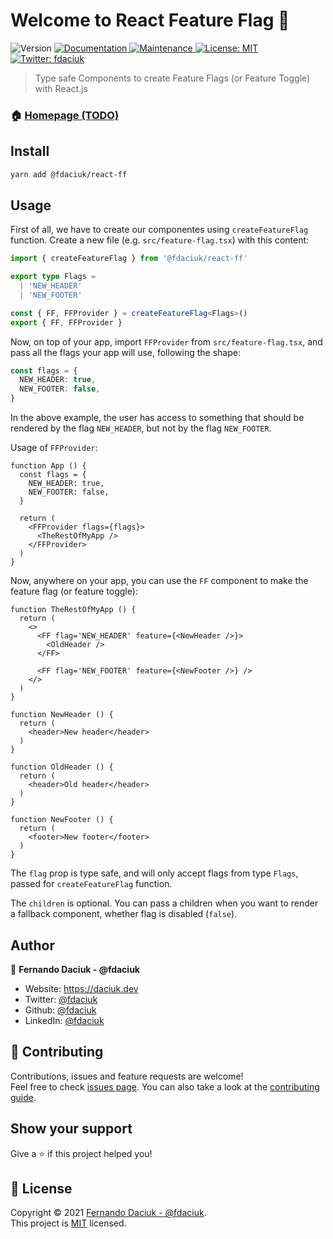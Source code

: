 # Welcome to React Feature Flag 👋

<p>
  <img alt="Version" src="https://img.shields.io/badge/version-0.0.9-blue.svg?cacheSeconds=2592000" />
  <a href="https://github.com/fdaciuk/react-ff#readme" target="_blank">
    <img alt="Documentation" src="https://img.shields.io/badge/documentation-yes-brightgreen.svg" />
  </a>
  <a href="https://github.com/fdaciuk/react-ff/graphs/commit-activity" target="_blank">
    <img alt="Maintenance" src="https://img.shields.io/badge/Maintained%3F-yes-green.svg" />
  </a>
  <a href="https://github.com/fdaciuk/react-ff/blob/master/LICENSE" target="_blank">
    <img alt="License: MIT" src="https://img.shields.io/github/license/fdaciuk/React Feature Flag" />
  </a>
  <a href="https://twitter.com/fdaciuk" target="_blank">
    <img alt="Twitter: fdaciuk" src="https://img.shields.io/twitter/follow/fdaciuk.svg?style=social" />
  </a>
</p>

> Type safe Components to create Feature Flags (or Feature Toggle) with React.js

### 🏠 [Homepage (TODO)](https://github.com/fdaciuk/react-ff)

## Install

```sh
yarn add @fdaciuk/react-ff
```

## Usage

First of all, we have to create our componentes using `createFeatureFlag` function.
Create a new file (e.g. `src/feature-flag.tsx`) with this content:

```ts
import { createFeatureFlag } from '@fdaciuk/react-ff'

export type Flags = 
  | 'NEW_HEADER'
  | 'NEW_FOOTER'

const { FF, FFProvider } = createFeatureFlag<Flags>()
export { FF, FFProvider }
```

Now, on top of your app, import `FFProvider` from `src/feature-flag.tsx`, and pass all the flags your app will use, following the shape:

```ts
const flags = {
  NEW_HEADER: true,
  NEW_FOOTER: false,
}
```

In the above example, the user has access to something that should be rendered by the flag `NEW_HEADER`, but not by the flag `NEW_FOOTER`.

Usage of `FFProvider`:

```tsx
function App () {
  const flags = {
    NEW_HEADER: true,
    NEW_FOOTER: false,
  }

  return (
    <FFProvider flags={flags}>
      <TheRestOfMyApp />
    </FFProvider>
  )
}
```

Now, anywhere on your app, you can use the `FF` component to make the feature flag (or feature toggle):

```tsx
function TheRestOfMyApp () {
  return (
    <>
      <FF flag='NEW_HEADER' feature={<NewHeader />}>
        <OldHeader />
      </FF>

      <FF flag='NEW_FOOTER' feature={<NewFooter />} />
    </>
  )
}

function NewHeader () {
  return (
    <header>New header</header>
  )
}

function OldHeader () {
  return (
    <header>Old header</header>
  )
}

function NewFooter () {
  return (
    <footer>New footer</footer>
  )
}
```

The `flag` prop is type safe, and will only accept flags from type `Flags`, passed for `createFeatureFlag` function.

The `children` is optional. You can pass a children when you want to render a fallback component, whether flag is disabled (`false`).

## Author

👤 **Fernando Daciuk - @fdaciuk**

* Website: https://daciuk.dev
* Twitter: [@fdaciuk](https://twitter.com/fdaciuk)
* Github: [@fdaciuk](https://github.com/fdaciuk)
* LinkedIn: [@fdaciuk](https://linkedin.com/in/fdaciuk)

## 🤝 Contributing

Contributions, issues and feature requests are welcome!<br />Feel free to check [issues page](https://github.com/fdaciuk/react-ff/issues). You can also take a look at the [contributing guide](https://github.com/fdaciuk/react-ff/blob/master/CONTRIBUTING.md).

## Show your support

Give a ⭐️ if this project helped you!

## 📝 License

Copyright © 2021 [Fernando Daciuk - @fdaciuk](https://github.com/fdaciuk).<br />
This project is [MIT](https://github.com/fdaciuk/react-ff/blob/master/LICENSE.md) licensed.
